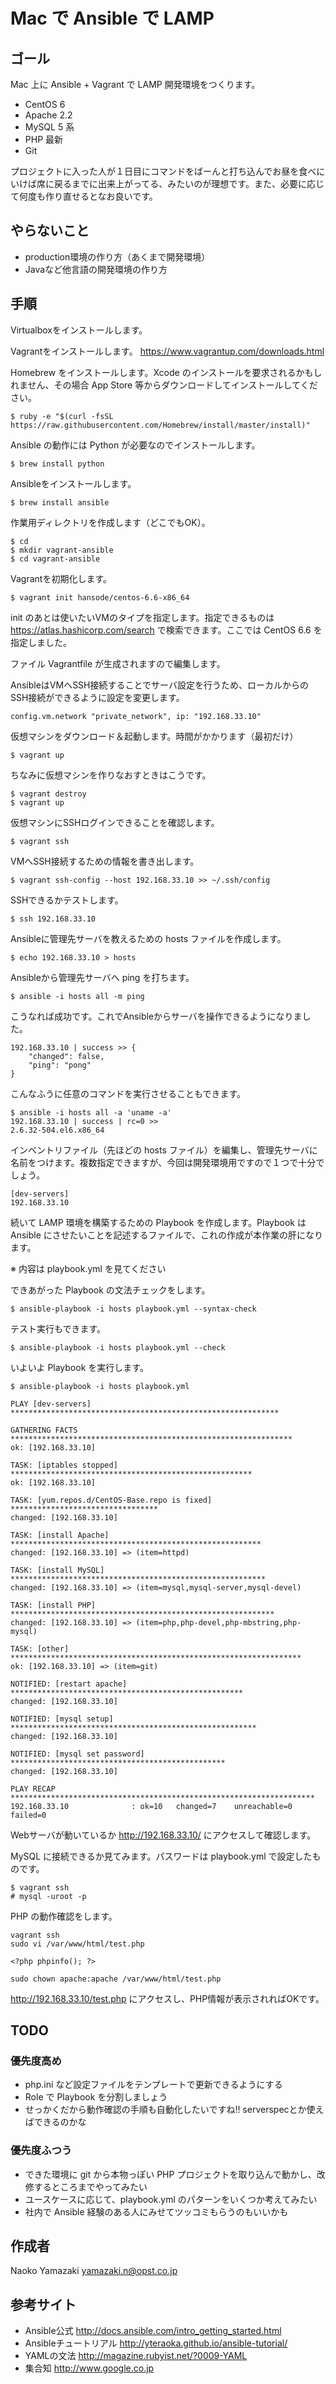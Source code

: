 # Mac で Ansible で LAMP

## ゴール
Mac 上に Ansible + Vagrant で LAMP 開発環境をつくります。

- CentOS 6
- Apache 2.2
- MySQL 5 系
- PHP 最新
- Git

プロジェクトに入った人が１日目にコマンドをばーんと打ち込んでお昼を食べにいけば席に戻るまでに出来上がってる、みたいのが理想です。また、必要に応じて何度も作り直せるとなお良いです。

## やらないこと
- production環境の作り方（あくまで開発環境）
- Javaなど他言語の開発環境の作り方

## 手順
Virtualboxをインストールします。

Vagrantをインストールします。
https://www.vagrantup.com/downloads.html

Homebrew をインストールします。Xcode のインストールを要求されるかもしれません、その場合 App Store 等からダウンロードしてインストールしてください。
```
$ ruby -e "$(curl -fsSL https://raw.githubusercontent.com/Homebrew/install/master/install)"
```
Ansible の動作には Python が必要なのでインストールします。
```
$ brew install python
```
Ansibleをインストールします。
```
$ brew install ansible
```
作業用ディレクトリを作成します（どこでもOK）。
```
$ cd
$ mkdir vagrant-ansible
$ cd vagrant-ansible
```
Vagrantを初期化します。
```
$ vagrant init hansode/centos-6.6-x86_64
```
init のあとは使いたいVMのタイプを指定します。指定できるものは https://atlas.hashicorp.com/search で検索できます。ここでは CentOS 6.6 を指定しました。

ファイル Vagrantfile が生成されますので編集します。

AnsibleはVMへSSH接続することでサーバ設定を行うため、ローカルからのSSH接続ができるように設定を変更します。
```
config.vm.network "private_network", ip: "192.168.33.10"
```
仮想マシンをダウンロード＆起動します。時間がかかります（最初だけ）
```
$ vagrant up
```
ちなみに仮想マシンを作りなおすときはこうです。
```
$ vagrant destroy
$ vagrant up
```
仮想マシンにSSHログインできることを確認します。
```
$ vagrant ssh
```
VMへSSH接続するための情報を書き出します。
```
$ vagrant ssh-config --host 192.168.33.10 >> ~/.ssh/config
```
SSHできるかテストします。
```
$ ssh 192.168.33.10
```
Ansibleに管理先サーバを教えるための hosts ファイルを作成します。
```
$ echo 192.168.33.10 > hosts
```
Ansibleから管理先サーバへ ping を打ちます。
```
$ ansible -i hosts all -m ping
```
こうなれば成功です。これでAnsibleからサーバを操作できるようになりました。
```
192.168.33.10 | success >> {
    "changed": false, 
    "ping": "pong"
}
```
こんなふうに任意のコマンドを実行させることもできます。
```
$ ansible -i hosts all -a 'uname -a'
192.168.33.10 | success | rc=0 >>
2.6.32-504.el6.x86_64
```
インベントリファイル（先ほどの hosts ファイル）を編集し、管理先サーバに名前をつけます。複数指定できますが、今回は開発環境用ですので１つで十分でしょう。
```
[dev-servers]
192.168.33.10
```
続いて LAMP 環境を構築するための Playbook を作成します。Playbook は Ansible にさせたいことを記述するファイルで、これの作成が本作業の肝になります。

※ 内容は playbook.yml を見てください

できあがった Playbook の文法チェックをします。
```
$ ansible-playbook -i hosts playbook.yml --syntax-check
```
テスト実行もできます。
```
$ ansible-playbook -i hosts playbook.yml --check
```
いよいよ Playbook を実行します。
```
$ ansible-playbook -i hosts playbook.yml
```
```
PLAY [dev-servers] ************************************************************

GATHERING FACTS ***************************************************************
ok: [192.168.33.10]

TASK: [iptables stopped] ******************************************************
ok: [192.168.33.10]

TASK: [yum.repos.d/CentOS-Base.repo is fixed] *********************************
changed: [192.168.33.10]

TASK: [install Apache] ********************************************************
changed: [192.168.33.10] => (item=httpd)

TASK: [install MySQL] *********************************************************
changed: [192.168.33.10] => (item=mysql,mysql-server,mysql-devel)

TASK: [install PHP] ***********************************************************
changed: [192.168.33.10] => (item=php,php-devel,php-mbstring,php-mysql)

TASK: [other] *****************************************************************
ok: [192.168.33.10] => (item=git)

NOTIFIED: [restart apache] ****************************************************
changed: [192.168.33.10]

NOTIFIED: [mysql setup] *******************************************************
changed: [192.168.33.10]

NOTIFIED: [mysql set password] ************************************************
changed: [192.168.33.10]

PLAY RECAP ********************************************************************
192.168.33.10              : ok=10   changed=7    unreachable=0    failed=0
```

Webサーバが動いているか http://192.168.33.10/ にアクセスして確認します。

MySQL に接続できるか見てみます。パスワードは playbook.yml で設定したものです。
```
$ vagrant ssh
# mysql -uroot -p
```

PHP の動作確認をします。
```
vagrant ssh
sudo vi /var/www/html/test.php
```
```
<?php phpinfo(); ?>
```
```
sudo chown apache:apache /var/www/html/test.php
```
http://192.168.33.10/test.php にアクセスし、PHP情報が表示されればOKです。

## TODO

### 優先度高め
- php.ini など設定ファイルをテンプレートで更新できるようにする
- Role で Playbook を分割しましょう
- せっかくだから動作確認の手順も自動化したいですね!! serverspecとか使えばできるのかな

### 優先度ふつう
- できた環境に git から本物っぽい PHP プロジェクトを取り込んで動かし、改修するところまでやってみたい
- ユースケースに応じて、playbook.yml のパターンをいくつか考えてみたい
- 社内で Ansible 経験のある人にみせてツッコミもらうのもいいかも

## 作成者
Naoko Yamazaki <yamazaki.n@opst.co.jp>

## 参考サイト
- Ansible公式 http://docs.ansible.com/intro_getting_started.html
- Ansibleチュートリアル http://yteraoka.github.io/ansible-tutorial/
- YAMLの文法 http://magazine.rubyist.net/?0009-YAML
- 集合知 http://www.google.co.jp
